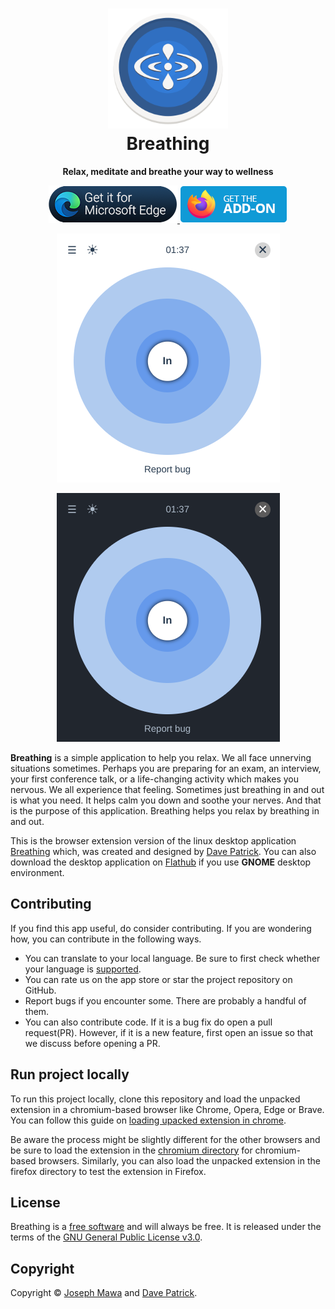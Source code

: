 <!-- markdownlint-disable -->

<h1 align="center">
  <img src="./images/breathing.svg" alt="Breathing" width="192" height="192"/><br>
  Breathing
</h1>

<p align="center"><strong>Relax, meditate and breathe your way to wellness</strong></p>

<p align="center">
  <a href="https://microsoftedge.microsoft.com/addons/detail/breathing/gfejngjamohbkifhaimpoaamigkiicnc">
    <img  alt="Download from Edge store" src="./images/badges/edge-store-badge.png"/>
  </a>
  <a href="https://addons.mozilla.org/en-US/firefox/addon/breathing/">
    <img alt="Download from Firefox addon store" src="./images/badges/firefox-addon-badge.png">
  </a>
</p>

<p align="center">
  <img src="./images/screenshots/breathing-light-theme.png" alt="Breathing light theme"/>
</p>

<p align="center">
  <img src="./images/screenshots/breathing-dark-theme.png" alt="Breathing dark theme"/>
</p>

<!-- markdownlint-enable -->
<!-- markdownlint-disable headings -->

**Breathing** is a simple application to help you relax. We all face unnerving
situations sometimes. Perhaps you are preparing for an exam, an interview, your
first conference talk, or a life-changing activity which makes you nervous.
We all experience that feeling. Sometimes just breathing in and out is what
you need. It helps calm you down and soothe your nerves. And that is
the purpose of this application. Breathing helps you relax by breathing in and out.

This is the browser extension version of the linux desktop application
[Breathing](https://github.com/SeaDve/Breathing) which, was created and designed
by [Dave Patrick](https://github.com/SeaDve). You can also download the desktop
application on [Flathub](https://flathub.org/apps/details/io.github.seadve.Breathing)
if you use **GNOME** desktop environment.

## Contributing

If you find this app useful, do consider contributing. If you are wondering how,
you can contribute in the following ways.

- You can translate to your local language. Be sure to first check whether your
 language is [supported](https://developer.chrome.com/docs/webstore/i18n/#choosing-locales-to-support).
- You can rate us on the app store or star the project repository on GitHub.
- Report bugs if you encounter some. There are probably a handful of them.
- You can also contribute code. If it is a bug fix do open a pull request(PR). However,
if it is a new feature, first open an issue so that we discuss before opening a PR.

## Run project locally

To run this project locally, clone this repository and load the unpacked extension
in a chromium-based browser like Chrome, Opera, Edge or Brave.   You can follow
this guide on [loading upacked extension in chrome](https://developer.chrome.com/docs/extensions/mv3/getstarted/#unpacked).

Be aware the process might be slightly different for the other
browsers and be sure to load the extension in the [chromium directory](./extensions/chromium/)
for chromium-based browsers. Similarly, you can also load the unpacked extension
in the firefox directory to test the extension in Firefox.

## License

Breathing is a [free software](https://www.gnu.org/philosophy/free-sw.html) and
will always be free. It is released under the terms of the
[GNU General Public License v3.0](./LICENSE).

## Copyright

Copyright © [Joseph Mawa](https://github.com/nibble0101) and [Dave Patrick](https://github.com/SeaDve).
